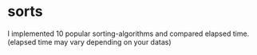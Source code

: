 # sorts
I implemented 10 popular sorting-algorithms and compared elapsed time.
(elapsed time may vary depending on your datas)
